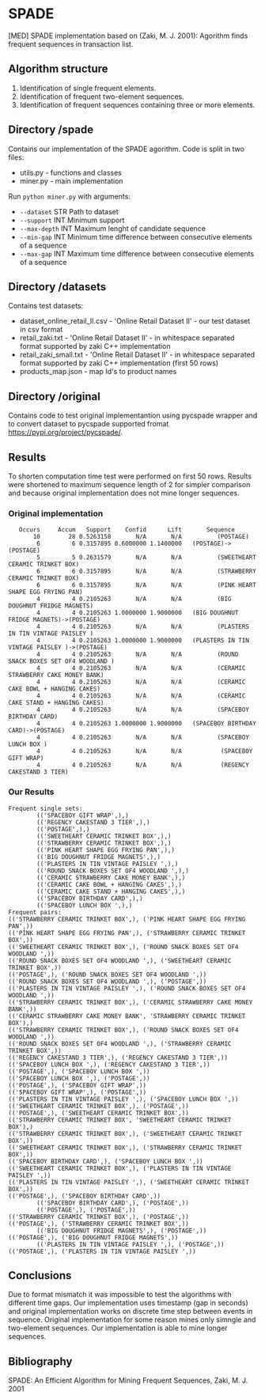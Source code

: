 # SPADE

[MED] SPADE implementation based on (Zaki, M. J. 2001):
Agorithm finds frequent sequences in transaction list.

## Algorithm structure

1. Identification of single frequent elements.
2. Identification of frequent two-element sequences.
3. Identification of frequent sequences containing three or more elements.

## Directory /spade

Contains our implementation of the SPADE agorithm. Code is split in two files:

- utils.py - functions and classes
- miner.py - main implementation

 Run ```python miner.py``` with arguments:

- ```--dataset``` STR Path to dataset
- ```--support``` INT Minimum support
- ```--max-depth``` INT Maximum lenght of candidate sequence
- ```--min-gap``` INT Minimum time difference between consecutive elements of a sequence
- ```--max-gap``` INT Maximum time difference between consecutive elements of a sequence

## Directory /datasets

Contains test datasets:

- dataset_online_retail_II.csv - 'Online Retail Dataset II' - our test dataset in csv format
- retail_zaki.txt - 'Online Retail Dataset II' - in whitespace separated format supported by zaki C++ implementation
- retail_zaki_small.txt - 'Online Retail Dataset II' - in whitespace separated format supported by zaki C++ implementation (first 50 rows)
- products_map.json - map Id's to product names

## Directory /original

Contains code to test original implementantion using pycspade wrapper and to convert dataset to pycspade supported fromat <https://pypi.org/project/pycspade/>.

## Results

To shorten computation time test were performed on first 50 rows. Results were shortened to maximum sequence length of 2 for simpler comparison and because original implementation does not mine longer sequences.

### Original implementation

```pre
   Occurs     Accum   Support    Confid      Lift       Sequence
       10        28 0.5263158       N/A       N/A          (POSTAGE)
        6         6 0.3157895 0.6000000 1.1400000   (POSTAGE)->(POSTAGE)
        5         5 0.2631579       N/A       N/A          (SWEETHEART CERAMIC TRINKET BOX)
        6         6 0.3157895       N/A       N/A          (STRAWBERRY CERAMIC TRINKET BOX)
        6         6 0.3157895       N/A       N/A          (PINK HEART SHAPE EGG FRYING PAN)
        4         4 0.2105263       N/A       N/A          (BIG DOUGHNUT FRIDGE MAGNETS)
        4         4 0.2105263 1.0000000 1.9000000   (BIG DOUGHNUT FRIDGE MAGNETS)->(POSTAGE)
        4         4 0.2105263       N/A       N/A          (PLASTERS IN TIN VINTAGE PAISLEY )
        4         4 0.2105263 1.0000000 1.9000000   (PLASTERS IN TIN VINTAGE PAISLEY )->(POSTAGE)
        4         4 0.2105263       N/A       N/A          (ROUND SNACK BOXES SET OF4 WOODLAND )
        4         4 0.2105263       N/A       N/A          (CERAMIC STRAWBERRY CAKE MONEY BANK)
        4         4 0.2105263       N/A       N/A          (CERAMIC CAKE BOWL + HANGING CAKES)
        4         4 0.2105263       N/A       N/A          (CERAMIC CAKE STAND + HANGING CAKES)
        4         4 0.2105263       N/A       N/A          (SPACEBOY BIRTHDAY CARD)
        4         4 0.2105263 1.0000000 1.9000000   (SPACEBOY BIRTHDAY CARD)->(POSTAGE)
        4         4 0.2105263       N/A       N/A          (SPACEBOY LUNCH BOX )
        4         4 0.2105263       N/A       N/A           (SPACEBOY GIFT WRAP)
        4         4 0.2105263       N/A       N/A           (REGENCY CAKESTAND 3 TIER)
```

### Our Results

```pre
Frequent single sets:
        (('SPACEBOY GIFT WRAP',),)
        (('REGENCY CAKESTAND 3 TIER',),)
        (('POSTAGE',),)
        (('SWEETHEART CERAMIC TRINKET BOX',),)
        (('STRAWBERRY CERAMIC TRINKET BOX',),)
        (('PINK HEART SHAPE EGG FRYING PAN',),)
        (('BIG DOUGHNUT FRIDGE MAGNETS',),)
        (('PLASTERS IN TIN VINTAGE PAISLEY ',),)
        (('ROUND SNACK BOXES SET OF4 WOODLAND ',),)
        (('CERAMIC STRAWBERRY CAKE MONEY BANK',),)
        (('CERAMIC CAKE BOWL + HANGING CAKES',),)
        (('CERAMIC CAKE STAND + HANGING CAKES',),)
        (('SPACEBOY BIRTHDAY CARD',),)
        (('SPACEBOY LUNCH BOX ',),)
Frequent pairs:
(('STRAWBERRY CERAMIC TRINKET BOX',), ('PINK HEART SHAPE EGG FRYING PAN',))
(('PINK HEART SHAPE EGG FRYING PAN',), ('STRAWBERRY CERAMIC TRINKET BOX',))
(('SWEETHEART CERAMIC TRINKET BOX',), ('ROUND SNACK BOXES SET OF4 WOODLAND ',))
(('ROUND SNACK BOXES SET OF4 WOODLAND ',), ('SWEETHEART CERAMIC TRINKET BOX',))
(('POSTAGE',), ('ROUND SNACK BOXES SET OF4 WOODLAND ',))
(('ROUND SNACK BOXES SET OF4 WOODLAND ',), ('POSTAGE',))
(('PLASTERS IN TIN VINTAGE PAISLEY ',), ('ROUND SNACK BOXES SET OF4 WOODLAND ',))
(('STRAWBERRY CERAMIC TRINKET BOX',), ('CERAMIC STRAWBERRY CAKE MONEY BANK',))
(('CERAMIC STRAWBERRY CAKE MONEY BANK', 'STRAWBERRY CERAMIC TRINKET BOX'),)
(('STRAWBERRY CERAMIC TRINKET BOX',), ('ROUND SNACK BOXES SET OF4 WOODLAND ',))
(('ROUND SNACK BOXES SET OF4 WOODLAND ',), ('STRAWBERRY CERAMIC TRINKET BOX',))
(('REGENCY CAKESTAND 3 TIER',), ('REGENCY CAKESTAND 3 TIER',))
(('SPACEBOY LUNCH BOX ',), ('REGENCY CAKESTAND 3 TIER',))
(('POSTAGE',), ('SPACEBOY LUNCH BOX ',))
(('SPACEBOY LUNCH BOX ',), ('POSTAGE',))
(('POSTAGE',), ('SPACEBOY GIFT WRAP',))
(('SPACEBOY GIFT WRAP',), ('POSTAGE',))
(('PLASTERS IN TIN VINTAGE PAISLEY ',), ('SPACEBOY LUNCH BOX ',))
(('SWEETHEART CERAMIC TRINKET BOX',), ('POSTAGE',))
(('POSTAGE',), ('SWEETHEART CERAMIC TRINKET BOX',))
(('STRAWBERRY CERAMIC TRINKET BOX', 'SWEETHEART CERAMIC TRINKET BOX'),)
(('STRAWBERRY CERAMIC TRINKET BOX',), ('SWEETHEART CERAMIC TRINKET BOX',))
(('SWEETHEART CERAMIC TRINKET BOX',), ('STRAWBERRY CERAMIC TRINKET BOX',))
(('SPACEBOY BIRTHDAY CARD',), ('SPACEBOY LUNCH BOX ',))
(('SWEETHEART CERAMIC TRINKET BOX',), ('PLASTERS IN TIN VINTAGE PAISLEY ',))
(('PLASTERS IN TIN VINTAGE PAISLEY ',), ('SWEETHEART CERAMIC TRINKET BOX',))
(('POSTAGE',), ('SPACEBOY BIRTHDAY CARD',))
        (('SPACEBOY BIRTHDAY CARD',), ('POSTAGE',))
        (('POSTAGE',), ('POSTAGE',))
(('STRAWBERRY CERAMIC TRINKET BOX',), ('POSTAGE',))
(('POSTAGE',), ('STRAWBERRY CERAMIC TRINKET BOX',))
        (('BIG DOUGHNUT FRIDGE MAGNETS',), ('POSTAGE',))
(('POSTAGE',), ('BIG DOUGHNUT FRIDGE MAGNETS',))
        (('PLASTERS IN TIN VINTAGE PAISLEY ',), ('POSTAGE',))
(('POSTAGE',), ('PLASTERS IN TIN VINTAGE PAISLEY ',))
```

## Conclusions

Due to format mismatch it was impossible to test the algorithms with different time gaps. Our implementation uses timestamp (gap in seconds) and original implementation works on discrete time step between events in sequence.
Original implementation for some reason mines only simngle and two-element sequences. Our implementation is able to mine longer sequences.

## Bibliography

SPADE: An Efficient Algorithm for Mining Frequent Sequences, Zaki, M. J. 2001
